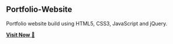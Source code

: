 ## Portfolio-Website
Portfolio website build using HTML5, CSS3, JavaScript and jQuery.

<a href="https://www.oceanofthings.shop" target="_blank">**Visit Now** 🚀</a>


